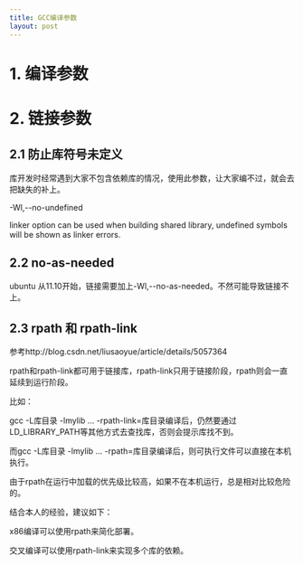 ```yaml
---
title: GCC编译参数
layout: post
---
```


# 1. 编译参数

# 2. 链接参数

## 2.1 防止库符号未定义

库开发时经常遇到大家不包含依赖库的情况，使用此参数，让大家编不过，就会去把缺失的补上。

-Wl,--no-undefined

linker option can be used when building shared library, undefined symbols will be shown as linker errors.

## 2.2 no-as-needed

ubuntu 从11.10开始，链接需要加上-Wl,--no-as-needed。不然可能导致链接不上。

## 2.3 rpath 和 rpath-link

参考http://blog.csdn.net/liusaoyue/article/details/5057364 

rpath和rpath-link都可用于链接库，rpath-link只用于链接阶段，rpath则会一直延续到运行阶段。

比如：

gcc -L库目录 -lmylib ... -rpath-link=库目录编译后，仍然要通过LD_LIBRARY_PATH等其他方式去查找库，否则会提示库找不到。

而gcc -L库目录 -lmylib ... -rpath=库目录编译后，则可执行文件可以直接在本机执行。

由于rpath在运行中加载的优先级比较高，如果不在本机运行，总是相对比较危险的。

结合本人的经验，建议如下：

x86编译可以使用rpath来简化部署。

交叉编译可以使用rpath-link来实现多个库的依赖。